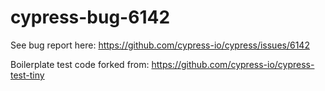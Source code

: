# cypress-bug-6142

See bug report here: https://github.com/cypress-io/cypress/issues/6142

Boilerplate test code forked from: https://github.com/cypress-io/cypress-test-tiny
